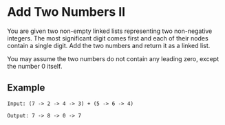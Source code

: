 # Add Two Numbers II

You are given two non-empty linked lists representing two non-negative integers. The most significant digit comes first and each of their nodes contain a single digit. Add the two numbers and return it as a linked list.

You may assume the two numbers do not contain any leading zero, except the number 0 itself.

## Example
```
Input: (7 -> 2 -> 4 -> 3) + (5 -> 6 -> 4)

Output: 7 -> 8 -> 0 -> 7

```
